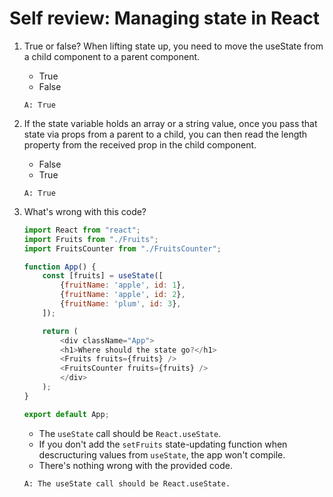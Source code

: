 # Self review: Managing state in React

1. T​rue or false? When lifting state up, you need to move the useState from a child component to a parent component.
    - T​rue
    - F​alse
    ```
    A: T​rue
    ```

2. If the state variable holds an array or a string value, once you pass that state via props from a parent to a child, you can then read the length property from the received prop in the child component.
    - F​alse
    - T​rue
    ```
    A: T​rue
    ```

3. W​hat's wrong with this code?
    ```js
    import React from "react";
    import Fruits from "./Fruits";
    import FruitsCounter from "./FruitsCounter";

    function App() {
        const [fruits] = useState([
            {fruitName: 'apple', id: 1},
            {fruitName: 'apple', id: 2},
            {fruitName: 'plum', id: 3},
        ]);

        return (
            <div className="App">
            <h1>Where should the state go?</h1>
            <Fruits fruits={fruits} />
            <FruitsCounter fruits={fruits} />
            </div>
        );
    }

    export default App;
    ```
    - T​he `useState` call should be `React.useState`.
    - If you don't add the `setFruits` state-updating function when descructuring values from `useState`, the app won't compile.
    - T​here's nothing wrong with the provided code.
    ```
    A: T​he useState call should be React.useState.
    ```